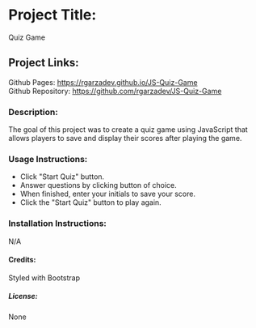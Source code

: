 # Project Title:

Quiz Game

## Project Links:

Github Pages: https://rgarzadev.github.io/JS-Quiz-Game<br>
Github Repository: https://github.com/rgarzadev/JS-Quiz-Game

### Description:

The goal of this project was to create a quiz game using JavaScript that allows players to save and display their scores after playing the game.

### Usage Instructions: <br>

* Click "Start Quiz" button.
* Answer questions by clicking button of choice.
* When finished, enter your initials to save your score.
* Click the "Start Quiz" button to play again.

### Installation Instructions:

N/A

#### Credits:

Styled with Bootstrap


##### License:

None

